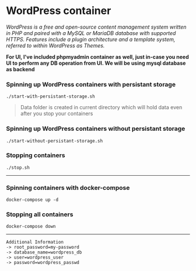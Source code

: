 # WordPress container
_WordPress is a free and open-source content management system written in PHP and paired with a MySQL or MariaDB database with supported HTTPS. Features include a plugin architecture and a template system, referred to within WordPress as Themes._

**For UI, I've included phpmyadmin container as well, just in-case you need UI to perform any DB operation from UI. We will be using mysql database as backend**

### Spinning up WordPress containers with persistant storage
	./start-with-persistant-storage.sh

> Data folder is created in current directory which will hold data even after you stop your containers


### Spinning up WordPress containers without persistant storage
	./start-without-persistant-storage.sh

### Stopping containers
	./stop.sh

---

### Spinning containers with docker-compose
	docker-compose up -d

### Stopping all containers
	docker-compose down

---

```
Additional Information
-> root_password=my-password
-> database_name=wordpress_db
-> user=wordpress_user 
-> password=wordpress_passwd
```